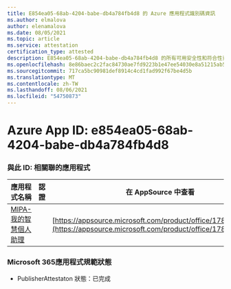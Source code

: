 ```yaml
---
title: E854ea05-68ab-4204-babe-db4a784fb4d8 的 Azure 應用程式識別碼資訊
ms.author: elmalova
author: elenamalova
ms.date: 08/05/2021
ms.topic: article
ms.service: attestation
certification_type: attested
description: E854ea05-68ab-4204-babe-db4a784fb4d8 的所有可用安全性和符合性資訊資訊。
ms.openlocfilehash: 8e86baec2c2fac84730ae7fd9223b1e47ee54030e8a51215ab59609ac74b61fe
ms.sourcegitcommit: 717ca5bc90981def8914c4cd1fad992f67be4d5b
ms.translationtype: MT
ms.contentlocale: zh-TW
ms.lasthandoff: 08/06/2021
ms.locfileid: "54750873"
---
```

# <a name="azure-app-id-e854ea05-68ab-4204-babe-db4a784fb4d8"></a>Azure App ID: e854ea05-68ab-4204-babe-db4a784fb4d8


### <a name="apps-associated-with-this-id"></a>與此 ID: 相關聯的應用程式
| **應用程式名稱** | **認證** | **在 AppSource 中查看** |
|--------------|---------------|-----------------------|
| [MIPA-我的智慧個人助理](https://docs.microsoft.com/microsoft-365-app-certification/forward/17859280.mipa) |  | [https://appsource.microsoft.com/product/office/17859280.mipa](https://appsource.microsoft.com/product/office/17859280.mipa) |

### <a name="microsoft-365-app-compliance-status"></a>Microsoft 365應用程式規範狀態
- PublisherAttestaton 狀態：已完成
